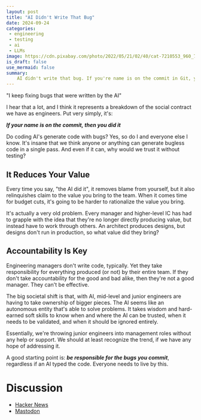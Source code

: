 ```yaml
---
layout: post
title: "AI Didn't Write That Bug"
date: 2024-09-24
categories:
 - engineering
 - testing
 - ai
 - LLMs
image: https://cdn.pixabay.com/photo/2022/05/21/02/40/cat-7210553_960_720.jpg
is_draft: false
use_mermaid: false
summary: 
    AI didn't write that bug. If you're name is on the commit in Git, you wrote the bug.
---
```


"I keep fixing bugs that were written by the AI"

I hear that a lot, and I think it represents a breakdown of the social contract we have as engineers. Put
very simply, it's:

_**If your name is on the commit, then you did it**_

Do coding AI's generate code with bugs? Yes, so do I and everyone else I know. It's insane that we think anyone or
anything can generate bugless code in a single pass. And even if it can, why would we trust it without testing?


## It Reduces Your Value
Every time you say, "the AI did it", it removes blame from yourself, but it also relinquishes claim to the value
you bring to the team. When it comes time for budget cuts, it's going to be harder to rationalize the value you
bring.

It's actually a very old problem. Every manager and higher-level IC has had to grapple with the idea that they're
no longer directly producing value, but instead have to work through others. An architect produces designs, but 
designs don't run in production, so what value did they bring?


## Accountability Is Key
Engineering managers don't write code, typically. Yet they take responsibility for everything produced (or not) by
their entire team. If they don't take accountability for the good and bad alike, then they're not a good manager.
They can't be effective.

The big societal shift is that, with AI, mid-level and junior engineers are having to take ownership of bigger pieces.
The AI seems like an autonomous entity that's able to solve problems. It takes wisdom and hard-earned soft skills to 
know when and where the AI can be trusted, when it needs to be validated, and when it should be ignored entirely.

Essentially, we're throwing junior engineers into management roles without any help or support. We should at least
recognize the trend, if we have any hope of addressing it. 

A good starting point is: _**be responsible for the bugs you commit**_, regardless if an AI typed the code. Everyone
needs to live by this.


# Discussion
* [Hacker News](https://news.ycombinator.com/item?id=41636423)
* [Mastodon](https://hachyderm.io/@kellogh/113192943139982093)
